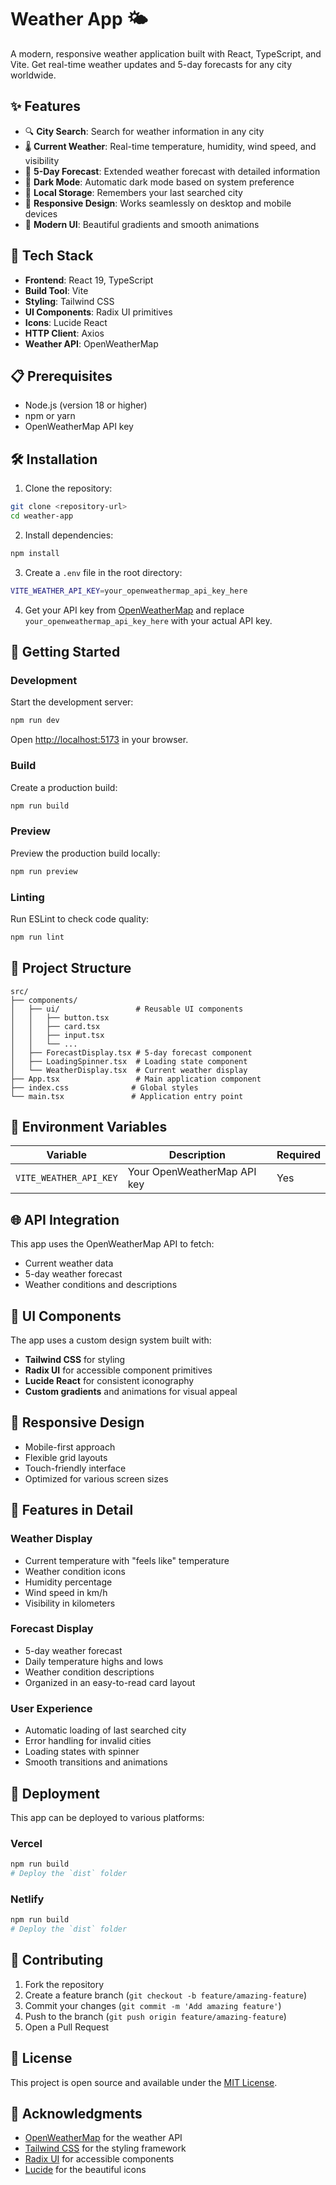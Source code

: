 # Weather App 🌤️

A modern, responsive weather application built with React, TypeScript, and Vite. Get real-time weather updates and 5-day forecasts for any city worldwide.

## ✨ Features

- 🔍 **City Search**: Search for weather information in any city
- 🌡️ **Current Weather**: Real-time temperature, humidity, wind speed, and visibility
- 📅 **5-Day Forecast**: Extended weather forecast with detailed information
- 🌙 **Dark Mode**: Automatic dark mode based on system preference
- 💾 **Local Storage**: Remembers your last searched city
- 📱 **Responsive Design**: Works seamlessly on desktop and mobile devices
- 🎨 **Modern UI**: Beautiful gradients and smooth animations

## 🚀 Tech Stack

- **Frontend**: React 19, TypeScript
- **Build Tool**: Vite
- **Styling**: Tailwind CSS
- **UI Components**: Radix UI primitives
- **Icons**: Lucide React
- **HTTP Client**: Axios
- **Weather API**: OpenWeatherMap

## 📋 Prerequisites

- Node.js (version 18 or higher)
- npm or yarn
- OpenWeatherMap API key

## 🛠️ Installation

1. Clone the repository:
```bash
git clone <repository-url>
cd weather-app
```

2. Install dependencies:
```bash
npm install
```

3. Create a `.env` file in the root directory:
```bash
VITE_WEATHER_API_KEY=your_openweathermap_api_key_here
```

4. Get your API key from [OpenWeatherMap](https://openweathermap.org/api) and replace `your_openweathermap_api_key_here` with your actual API key.

## 🚀 Getting Started

### Development

Start the development server:
```bash
npm run dev
```

Open [http://localhost:5173](http://localhost:5173) in your browser.

### Build

Create a production build:
```bash
npm run build
```

### Preview

Preview the production build locally:
```bash
npm run preview
```

### Linting

Run ESLint to check code quality:
```bash
npm run lint
```

## 📁 Project Structure

```
src/
├── components/
│   ├── ui/                 # Reusable UI components
│   │   ├── button.tsx
│   │   ├── card.tsx
│   │   ├── input.tsx
│   │   └── ...
│   ├── ForecastDisplay.tsx # 5-day forecast component
│   ├── LoadingSpinner.tsx  # Loading state component
│   └── WeatherDisplay.tsx  # Current weather display
├── App.tsx                 # Main application component
├── index.css              # Global styles
└── main.tsx               # Application entry point
```

## 🔑 Environment Variables

| Variable | Description | Required |
|----------|-------------|----------|
| `VITE_WEATHER_API_KEY` | Your OpenWeatherMap API key | Yes |

## 🌐 API Integration

This app uses the OpenWeatherMap API to fetch:
- Current weather data
- 5-day weather forecast
- Weather conditions and descriptions

## 🎨 UI Components

The app uses a custom design system built with:
- **Tailwind CSS** for styling
- **Radix UI** for accessible component primitives
- **Lucide React** for consistent iconography
- **Custom gradients** and animations for visual appeal

## 📱 Responsive Design

- Mobile-first approach
- Flexible grid layouts
- Touch-friendly interface
- Optimized for various screen sizes

## 🧪 Features in Detail

### Weather Display
- Current temperature with "feels like" temperature
- Weather condition icons
- Humidity percentage
- Wind speed in km/h
- Visibility in kilometers

### Forecast Display
- 5-day weather forecast
- Daily temperature highs and lows
- Weather condition descriptions
- Organized in an easy-to-read card layout

### User Experience
- Automatic loading of last searched city
- Error handling for invalid cities
- Loading states with spinner
- Smooth transitions and animations

## 🚀 Deployment

This app can be deployed to various platforms:

### Vercel
```bash
npm run build
# Deploy the `dist` folder
```

### Netlify
```bash
npm run build
# Deploy the `dist` folder
```

## 🤝 Contributing

1. Fork the repository
2. Create a feature branch (`git checkout -b feature/amazing-feature`)
3. Commit your changes (`git commit -m 'Add amazing feature'`)
4. Push to the branch (`git push origin feature/amazing-feature`)
5. Open a Pull Request

## 📄 License

This project is open source and available under the [MIT License](LICENSE).

## 🙏 Acknowledgments

- [OpenWeatherMap](https://openweathermap.org/) for the weather API
- [Tailwind CSS](https://tailwindcss.com/) for the styling framework
- [Radix UI](https://www.radix-ui.com/) for accessible components
- [Lucide](https://lucide.dev/) for the beautiful icons
